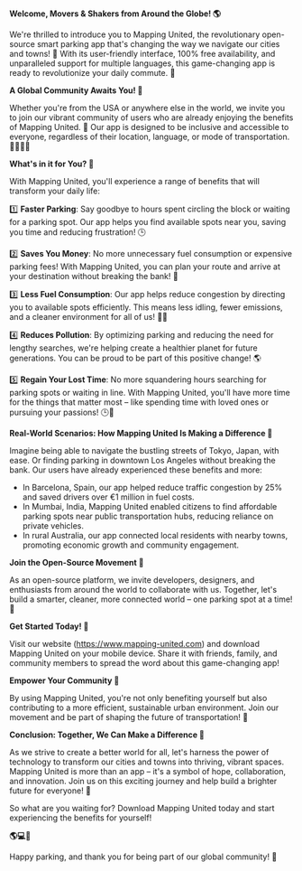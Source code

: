 **Welcome, Movers & Shakers from Around the Globe! 🌎**

We're thrilled to introduce you to Mapping United, the revolutionary open-source smart parking app that's changing the way we navigate our cities and towns! 🚀 With its user-friendly interface, 100% free availability, and unparalleled support for multiple languages, this game-changing app is ready to revolutionize your daily commute. 🌟

**A Global Community Awaits You! 🌈**

Whether you're from the USA or anywhere else in the world, we invite you to join our vibrant community of users who are already enjoying the benefits of Mapping United. 💪 Our app is designed to be inclusive and accessible to everyone, regardless of their location, language, or mode of transportation. 🚂🚌🚴‍♀️

**What's in it for You? 🤔**

With Mapping United, you'll experience a range of benefits that will transform your daily life:

1️⃣ **Faster Parking**: Say goodbye to hours spent circling the block or waiting for a parking spot. Our app helps you find available spots near you, saving you time and reducing frustration! 🕒

2️⃣ **Saves You Money**: No more unnecessary fuel consumption or expensive parking fees! With Mapping United, you can plan your route and arrive at your destination without breaking the bank! 💸

3️⃣ **Less Fuel Consumption**: Our app helps reduce congestion by directing you to available spots efficiently. This means less idling, fewer emissions, and a cleaner environment for all of us! 🌿💚

4️⃣ **Reduces Pollution**: By optimizing parking and reducing the need for lengthy searches, we're helping create a healthier planet for future generations. You can be proud to be part of this positive change! 🌎

5️⃣ **Regain Your Lost Time**: No more squandering hours searching for parking spots or waiting in line. With Mapping United, you'll have more time for the things that matter most – like spending time with loved ones or pursuing your passions! 🕒💖

**Real-World Scenarios: How Mapping United Is Making a Difference 🌟**

Imagine being able to navigate the bustling streets of Tokyo, Japan, with ease. Or finding parking in downtown Los Angeles without breaking the bank. Our users have already experienced these benefits and more:

* In Barcelona, Spain, our app helped reduce traffic congestion by 25% and saved drivers over €1 million in fuel costs.
* In Mumbai, India, Mapping United enabled citizens to find affordable parking spots near public transportation hubs, reducing reliance on private vehicles.
* In rural Australia, our app connected local residents with nearby towns, promoting economic growth and community engagement.

**Join the Open-Source Movement 🤝**

As an open-source platform, we invite developers, designers, and enthusiasts from around the world to collaborate with us. Together, let's build a smarter, cleaner, more connected world – one parking spot at a time! 🚧

**Get Started Today! 🎉**

Visit our website (https://www.mapping-united.com) and download Mapping United on your mobile device. Share it with friends, family, and community members to spread the word about this game-changing app!

**Empower Your Community 💪**

By using Mapping United, you're not only benefiting yourself but also contributing to a more efficient, sustainable urban environment. Join our movement and be part of shaping the future of transportation! 🚀

**Conclusion: Together, We Can Make a Difference 🌟**

As we strive to create a better world for all, let's harness the power of technology to transform our cities and towns into thriving, vibrant spaces. Mapping United is more than an app – it's a symbol of hope, collaboration, and innovation. Join us on this exciting journey and help build a brighter future for everyone! 💖

So what are you waiting for? Download Mapping United today and start experiencing the benefits for yourself!

**🌎💻🚀**

Happy parking, and thank you for being part of our global community! 🙏